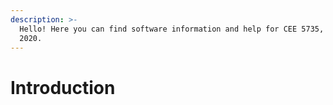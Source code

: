 ```yaml
---
description: >-
  Hello! Here you can find software information and help for CEE 5735, Spring
  2020.
---
```


# Introduction

